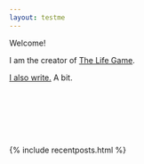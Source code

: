 ```yaml
---
layout: testme
---
```


Welcome!

I am the creator of [The Life Game](/thelifegame.html). <br>

[I also write.](/bytes_.html) A bit.

<!--
This site is a collection of my [projects](./projects.html), my [plans](./about.html), and [a byte-sized blog](./bytes_landing.html).
-->
<br>

<br>

<br>

<br>

<br>



{% include recentposts.html %}
